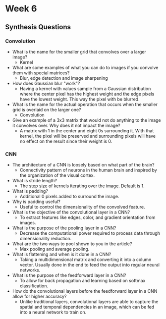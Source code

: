 # Week 6

## Synthesis Questions
### Convolution
- What is the name for the smaller grid that convolves over a larger image?
	- Kernel
- What are some examples of what you can do to images if you convolve them with special matrices?
	- Blur, edge detection and image sharpening
- How does Gaussian blur  "work"?
	- Having a kernel with values sample from a Gaussian distribution where the center pixel has the highest weight and the edge pixels have the lowest weight. This way the pixel with be blurred.
- What is the name for the actual operation that occurs when the smaller grid is overlaid on the larger one?
	- Convolution
- Give an example of a 3x3 matrix that would not do anything to the image it convolves over. Why does it not impact the image?
	- A matrix with 1 in the center and eight 0s surrounding it. With that kernel, the pixel will be preserved and surrounding pixels will have no effect on the result since their weight is 0.

### CNN
- The architecture of a CNN is loosely based on what part of the brain?
	- Connectivity pattern of neurons in the human brain and inspired by the organization of the visual cortex.
- What is stride length?
	- The step size of kernels iterating over the image. Default is 1.
- What is padding?
	- Additional 0 pixels added to surround the image.
- Why is padding useful?
	- Useful to control the dimensionality of the convolved feature.
- What is the objective of the convolutional layer in a CNN?
	- To extract features like edges, color, and gradient orientation from images.
- What is the purpose of the pooling layer in a CNN?
	- Decrease the computational power required to process data through dimensionality reduction.
- What are the two ways to pool shown to you in the article?
	- Max pooling and average pooling.
- What is flattening and when is it done in a CNN?
	- Taking a multidimensional matrix and converting it into a column vector. Usually done in the end to feed the output into regular neural networks.
- What is the purpose of the feedforward layer in a CNN?
	- To allow for back propagation and learning based on softmax classification.
- How do the convolutional layers before the feedforward layer in a CNN allow for higher accuracy?
	- Unlike traditional layers, convolutional layers are able to capture the spatial and temporal dependencies in an image, which can be fed into a neural network to train on.

